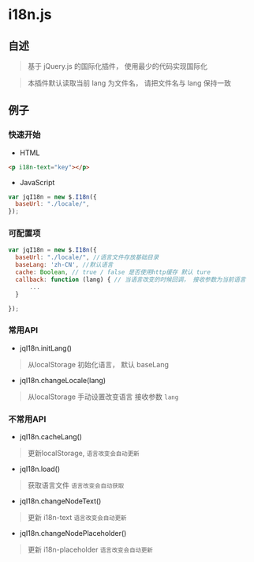 # i18n.js

## 自述

> 基于 jQuery.js 的国际化插件， 使用最少的代码实现国际化

> 本插件默认读取当前 lang 为文件名， 请把文件名与 lang 保持一致

## 例子

### 快速开始

- HTML

```html
<p i18n-text="key"></p>
```

- JavaScript

```javascript
var jqI18n = new $.I18n({
  baseUrl: "./locale/",
});
```

### 可配置项

```javascript
var jqI18n = new $.I18n({
  baseUrl: "./locale/", //语言文件存放基础目录
  baseLang: 'zh-CN', //默认语言
  cache: Boolean, // true / false 是否使用http缓存 默认 ture
  callback: function (lang) { // 当语言改变的时候回调， 接收参数为当前语言
      ...
  }

});
```

### 常用API

- jqI18n.initLang()
> 从localStorage 初始化语言， 默认 baseLang

- jqI18n.changeLocale(lang)
> 从localStorage 手动设置改变语言 接收参数 `lang`

### 不常用API

- jqI18n.cacheLang()
> 更新localStorage, `语言改变会自动更新`

- jqI18n.load()
> 获取语言文件  `语言改变会自动获取`

- jqI18n.changeNodeText()
> 更新 i18n-text  `语言改变会自动更新`

- jqI18n.changeNodePlaceholder()
> 更新 i18n-placeholder  `语言改变会自动更新`
